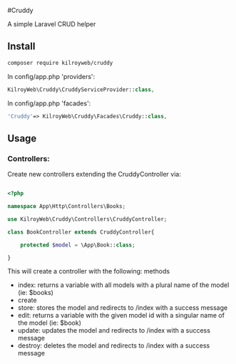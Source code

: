 #Cruddy

A simple Laravel CRUD helper

## Install

``` bash
composer require kilroyweb/cruddy
```

In config/app.php 'providers':

```php
KilroyWeb\Cruddy\CruddyServiceProvider::class,
```

In config/app.php 'facades':

```php
'Cruddy'=> KilroyWeb\Cruddy\Facades\Cruddy::class,
```

## Usage

### Controllers:

Create new controllers extending the CruddyController via:

```php

<?php

namespace App\Http\Controllers\Books;

use KilroyWeb\Cruddy\Controllers\CruddyController;

class BookController extends CruddyController{

    protected $model = \App\Book::class;

}

```

This will create a controller with the following: methods

- index: returns a variable with all models with a plural name of the model (ie: $books)
- create
- store: stores the model and redirects to /index with a success message
- edit: returns a variable with the given model id with a singular name of the model (ie: $book)
- update: updates the model and redirects to /index with a success message
- destroy: deletes the model and redirects to /index with a success message